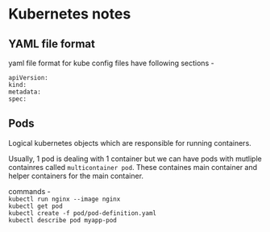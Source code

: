 # Kubernetes notes


## YAML file format
yaml file format for kube config files have following sections -  
  
    apiVersion:
    kind:
    metadata:
    spec:  

## Pods  

Logical kubernetes objects which are responsible for running containers.  

Usually, 1 pod is dealing with 1 container but we can have pods with mutliple containres called ```multicontainer pod```. These containes main container and helper containers for the main container.  

commands -  
    ```
    kubectl run nginx --image nginx
    ```  
    ```
    kubectl get pod
    ```  
    ```
    kubectl create -f pod/pod-definition.yaml
    ```  
    ```
    kubectl describe pod myapp-pod
    ```

